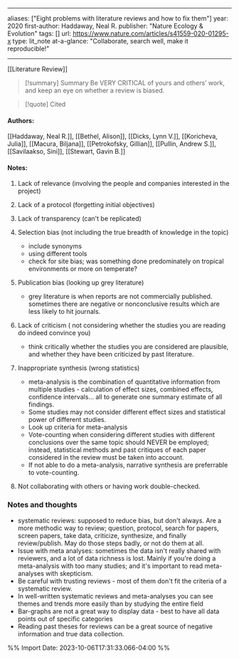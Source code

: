 
  
---
aliases: ["Eight problems with literature reviews and how to fix them"] 
year: 2020 
first-author: Haddaway, Neal R.
publisher: "Nature Ecology & Evolution" 
tags: []
url: https://www.nature.com/articles/s41559-020-01295-x 
type: lit_note
at-a-glance: "Collaborate, search well, make it reproducible!"

--- 
[[Literature Review]]

>[!summary] Summary
> Be VERY CRITICAL of yours and others’ work, and keep an eye on whether a review is biased.


>[!quote] Cited

#### Authors:
[[Haddaway, Neal R.]], [[Bethel, Alison]], [[Dicks, Lynn V.]], [[Koricheva, Julia]], [[Macura, Biljana]], [[Petrokofsky, Gillian]], [[Pullin, Andrew S.]], [[Savilaakso, Sini]], [[Stewart, Gavin B.]]
#### Notes:

1. Lack of relevance (involving the people and companies interested in the project)
2. Lack of a protocol (forgetting initial objectives)
3. Lack of transparency (can't be replicated)
4. Selection bias (not including the true breadth of knowledge in the topic)
	- include synonyms
	- using different tools
	- check for site bias; was something done predominately on tropical environments or more on temperate?

5. Publication bias (looking up grey literature)
	- grey literature is when reports are not commercially published. sometimes there are negative or nonconclusive results which are less likely to hit journals.

6. Lack of criticism ( not considering whether the studies you are reading do indeed convince you)
	- think critically whether the studies you are considered are plausible, and whether they have been criticized by past literature.

7. Inappropriate synthesis (wrong statistics)
	- meta-analysis is the combination of quantitative information from multiple studies - calculation of effect sizes, combined effects, confidence intervals... all to generate one summary estimate of all findings.
	- Some studies may not consider different effect sizes and statistical power of different studies.
	- Look up criteria for meta-analysis
	- Vote-counting when considering different studies with different conclusions over the same topic should NEVER be employed; instead, statistical methods and past critiques of each paper considered in the review must be taken into account.
	- If not able to do a meta-analysis, narrative synthesis are preferrable to vote-counting.

8. Not collaborating with others or having work double-checked.

### Notes and thoughts

- systematic reviews: supposed to reduce bias, but don't always. Are a more methodic way to review; question, protocol, search for papers, screen papers, take data, criticize, synthesize, and finally review/publish. May do those steps badly, or not do them at all.
- Issue with meta analyses: sometimes the data isn't really shared with reviewers, and a lot of data richness is lost. Mainly if you're doing a meta-analysis with too many studies; and it's important to read meta-analyses with skepticism.
- Be careful with trusting reviews - most of them don't fit the criteria of a systematic review.
- In well-written systematic reviews and meta-analyses you can see themes and trends more easily than by studying the entire field
- Bar-graphs are not a great way to display data - best to have all data points out of specific categories
- Reading past theses for reviews can be a great source of negative information and true data collection.

%% Import Date: 2023-10-06T17:31:33.066-04:00 %%

